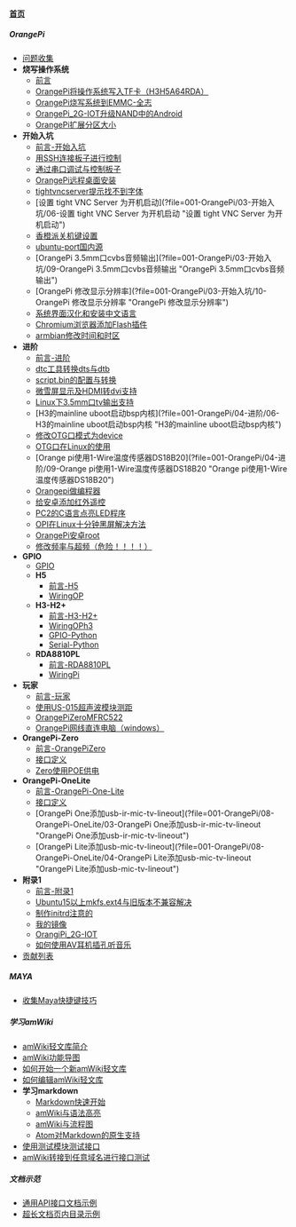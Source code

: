 
#### [首页](?file=首页 "返回首页")

##### OrangePi
- [问题收集](?file=001-OrangePi/01-问题收集 "问题收集")
- **烧写操作系统**
    - [前言](?file=001-OrangePi/02-烧写操作系统/01-前言 "前言")
    - [OrangePi将操作系统写入TF卡（H3H5A64RDA）](?file=001-OrangePi/02-烧写操作系统/02-OrangePi将操作系统写入TF卡（H3H5A64RDA） "OrangePi将操作系统写入TF卡（H3H5A64RDA）")
    - [OrangePi烧写系统到EMMC-全志](?file=001-OrangePi/02-烧写操作系统/03-OrangePi烧写系统到EMMC "OrangePi烧写系统到EMMC-全志")
    - [OrangePi_2G-IOT升级NAND中的Android](?file=001-OrangePi/02-烧写操作系统/04-OrangePi_2G-IOT升级NAND中的Android "OrangePi_2G-IOT升级NAND中的Android")
    - [OrangePi扩展分区大小](?file=001-OrangePi/02-烧写操作系统/05-OrangePi扩展分区大小 "OrangePi扩展分区大小")
- **开始入坑**
    - [前言-开始入坑](?file=001-OrangePi/03-开始入坑/01-前言-开始入坑 "前言-开始入坑")
    - [用SSH连接板子进行控制](?file=001-OrangePi/03-开始入坑/02-用SSH连接板子进行控制 "用SSH连接板子进行控制")
    - [通过串口调试与控制板子](?file=001-OrangePi/03-开始入坑/03-通过串口调试与控制板子 "通过串口调试与控制板子")
    - [OrangePi远程桌面安装](?file=001-OrangePi/03-开始入坑/04-OrangePi远程桌面安装 "OrangePi远程桌面安装")
    - [tightvncserver提示找不到字体](?file=001-OrangePi/03-开始入坑/05-tightvncserver提示找不到字体 "tightvncserver提示找不到字体")
    - [设置 tight VNC Server 为开机启动](?file=001-OrangePi/03-开始入坑/06-设置 tight VNC Server 为开机启动 "设置 tight VNC Server 为开机启动")
    - [香橙派关机键设置](?file=001-OrangePi/03-开始入坑/07-香橙派关机键设置 "香橙派关机键设置")
    - [ubuntu-port国内源](?file=001-OrangePi/03-开始入坑/08-ubuntu-port国内源 "ubuntu-port国内源")
    - [OrangePi 3.5mm口cvbs音频输出](?file=001-OrangePi/03-开始入坑/09-OrangePi 3.5mm口cvbs音频输出 "OrangePi 3.5mm口cvbs音频输出")
    - [OrangePi 修改显示分辨率](?file=001-OrangePi/03-开始入坑/10-OrangePi 修改显示分辨率 "OrangePi 修改显示分辨率")
    - [系统界面汉化和安装中文语言](?file=001-OrangePi/03-开始入坑/11-系统界面汉化和安装中文语言 "系统界面汉化和安装中文语言")
    - [Chromium浏览器添加Flash插件](?file=001-OrangePi/03-开始入坑/12-Chromium浏览器添加Flash插件 "Chromium浏览器添加Flash插件")
    - [armbian修改时间和时区](?file=001-OrangePi/03-开始入坑/13-armbian修改时间和时区 "armbian修改时间和时区")
- **进阶**
    - [前言-进阶](?file=001-OrangePi/04-进阶/01-前言-进阶 "前言-进阶")
    - [dtc工具转换dts与dtb](?file=001-OrangePi/04-进阶/02-dtc工具转换dts与dtb "dtc工具转换dts与dtb")
    - [script.bin的配置与转换](?file=001-OrangePi/04-进阶/03-script.bin的配置与转换 "script.bin的配置与转换")
    - [微雪屏显示及HDMI转dvi支持](?file=001-OrangePi/04-进阶/04-微雪屏显示及HDMI转dvi支持 "微雪屏显示及HDMI转dvi支持")
    - [Linux下3.5mm口tv输出支持](?file=001-OrangePi/04-进阶/05-Linux下3.5mm口tv输出支持 "Linux下3.5mm口tv输出支持")
    - [H3的mainline uboot启动bsp内核](?file=001-OrangePi/04-进阶/06-H3的mainline uboot启动bsp内核 "H3的mainline uboot启动bsp内核")
    - [修改OTG口模式为device](?file=001-OrangePi/04-进阶/07-修改OTG口模式为device "修改OTG口模式为device")
    - [OTG口在Linux的使用](?file=001-OrangePi/04-进阶/08-OTG口在Linux的使用 "OTG口在Linux的使用")
    - [Orange pi使用1-Wire温度传感器DS18B20](?file=001-OrangePi/04-进阶/09-Orange pi使用1-Wire温度传感器DS18B20 "Orange pi使用1-Wire温度传感器DS18B20")
    - [Orangepi做编程器](?file=001-OrangePi/04-进阶/10-Orangepi做编程器 "Orangepi做编程器")
    - [给安卓添加红外遥控](?file=001-OrangePi/04-进阶/11-给安卓添加红外遥控 "给安卓添加红外遥控")
    - [PC2的C语言点亮LED程序](?file=001-OrangePi/04-进阶/12-PC2的C语言点亮LED程序 "PC2的C语言点亮LED程序")
    - [OPI在Linux十分钟黑屏解决方法](?file=001-OrangePi/04-进阶/13-OPI在Linux十分钟黑屏解决方法 "OPI在Linux十分钟黑屏解决方法")
    - [OrangePi安卓root](?file=001-OrangePi/04-进阶/14-OrangePi安卓root "OrangePi安卓root")
    - [修改频率与超频（危险！！！！）](?file=001-OrangePi/04-进阶/15-修改频率与超频（危险！！！！） "修改频率与超频（危险！！！！）")
- **GPIO**
    - [GPIO](?file=001-OrangePi/05-GPIO/01-GPIO "GPIO")
    - **H5**
        - [前言-H5](?file=001-OrangePi/05-GPIO/02-H5/01-前言-H5 "前言-H5")
        - [WiringOP](?file=001-OrangePi/05-GPIO/02-H5/02-WiringOP "WiringOP")
    - **H3-H2+**
        - [前言-H3-H2+](?file=001-OrangePi/05-GPIO/03-H3-H2+/01-前言-H3-H2+ "前言-H3-H2+")
        - [WiringOPh3](?file=001-OrangePi/05-GPIO/03-H3-H2+/02-WiringOPh3 "WiringOPh3")
        - [GPIO-Python](?file=001-OrangePi/05-GPIO/03-H3-H2+/03-GPIO-Python "GPIO-Python")
        - [Serial-Python](?file=001-OrangePi/05-GPIO/03-H3-H2+/04-Serial-Python "Serial-Python")
    - **RDA8810PL**
        - [前言-RDA8810PL](?file=001-OrangePi/05-GPIO/04-RDA8810PL/01-前言-RDA8810PL "前言-RDA8810PL")
        - [WiringPi](?file=001-OrangePi/05-GPIO/04-RDA8810PL/02-WiringPi "WiringPi")
- **玩家**
    - [前言-玩家](?file=001-OrangePi/06-玩家/01-前言-玩家 "前言-玩家")
    - [使用US-015超声波模块测距](?file=001-OrangePi/06-玩家/02-使用US-015超声波模块测距 "使用US-015超声波模块测距")
    - [OrangePiZeroMFRC522](?file=001-OrangePi/06-玩家/03-OrangePiZeroMFRC522 "OrangePiZeroMFRC522")
    - [OrangePi网线直连电脑（windows）](?file=001-OrangePi/06-玩家/04-OrangePi网线直连电脑（windows） "OrangePi网线直连电脑（windows）")
- **OrangePi-Zero**
    - [前言-OrangePiZero](?file=001-OrangePi/07-OrangePi-Zero/01-前言-OrangePiZero "前言-OrangePiZero")
    - [接口定义](?file=001-OrangePi/07-OrangePi-Zero/02-接口定义 "接口定义")
    - [Zero使用POE供电](?file=001-OrangePi/07-OrangePi-Zero/03-Zero使用POE供电 "Zero使用POE供电")
- **OrangePi-OneLite**
    - [前言-OrangePi-One-Lite](?file=001-OrangePi/08-OrangePi-OneLite/01-前言-OrangePi-One-Lite "前言-OrangePi-One-Lite")
    - [接口定义](?file=001-OrangePi/08-OrangePi-OneLite/02-接口定义 "接口定义")
    - [OrangePi One添加usb-ir-mic-tv-lineout](?file=001-OrangePi/08-OrangePi-OneLite/03-OrangePi One添加usb-ir-mic-tv-lineout "OrangePi One添加usb-ir-mic-tv-lineout")
    - [OrangePi Lite添加usb-mic-tv-lineout](?file=001-OrangePi/08-OrangePi-OneLite/04-OrangePi Lite添加usb-mic-tv-lineout "OrangePi Lite添加usb-mic-tv-lineout")
- **附录1**
    - [前言-附录1](?file=001-OrangePi/09-附录1/01-前言-附录1 "前言-附录1")
    - [Ubuntu15以上mkfs.ext4与旧版本不兼容解决](?file=001-OrangePi/09-附录1/02-Ubuntu15以上mkfs.ext4与旧版本不兼容解决 "Ubuntu15以上mkfs.ext4与旧版本不兼容解决")
    - [制作initrd注意的](?file=001-OrangePi/09-附录1/03-制作initrd注意的 "制作initrd注意的")
    - [我的镜像](?file=001-OrangePi/09-附录1/04-我的镜像 "我的镜像")
    - [OrangiPi_2G-IOT](?file=001-OrangePi/09-附录1/05-OrangiPi_2G-IOT "OrangiPi_2G-IOT")
    - [如何使用AV耳机插孔听音乐](?file=001-OrangePi/09-附录1/06-如何使用AV耳机插孔听音乐 "如何使用AV耳机插孔听音乐")
- [贡献列表](?file=001-OrangePi/10-贡献列表 "贡献列表")

##### MAYA
- [收集Maya快捷键技巧](?file=002-MAYA/01-收集Maya快捷键技巧 "收集Maya快捷键技巧")

##### 学习amWiki
- [amWiki轻文库简介](?file=003-学习amWiki/01-amWiki轻文库简介 "amWiki轻文库简介")
- [amWiki功能导图](?file=003-学习amWiki/02-amWiki功能导图 "amWiki功能导图")
- [如何开始一个新amWiki轻文库](?file=003-学习amWiki/03-如何开始一个新amWiki轻文库 "如何开始一个新amWiki轻文库")
- [如何编辑amWiki轻文库](?file=003-学习amWiki/04-如何编辑amWiki轻文库 "如何编辑amWiki轻文库")
- **学习markdown**
    - [Markdown快速开始](?file=003-学习amWiki/05-学习markdown/01-Markdown快速开始 "Markdown快速开始")
    - [amWiki与语法高亮](?file=003-学习amWiki/05-学习markdown/02-amWiki与语法高亮 "amWiki与语法高亮")
    - [amWiki与流程图](?file=003-学习amWiki/05-学习markdown/03-amWiki与流程图 "amWiki与流程图")
    - [Atom对Markdown的原生支持](?file=003-学习amWiki/05-学习markdown/05-Atom对Markdown的原生支持 "Atom对Markdown的原生支持")
- [使用测试模块测试接口](?file=003-学习amWiki/06-使用测试模块测试接口 "使用测试模块测试接口")
- [amWiki转接到任意域名进行接口测试](?file=003-学习amWiki/07-amWiki转接到任意域名进行接口测试 "amWiki转接到任意域名进行接口测试")

##### 文档示范
- [通用API接口文档示例](?file=004-文档示范/001-通用API接口文档示例 "通用API接口文档示例")
- [超长文档页内目录示例](?file=004-文档示范/002-超长文档页内目录示例 "超长文档页内目录示例")
